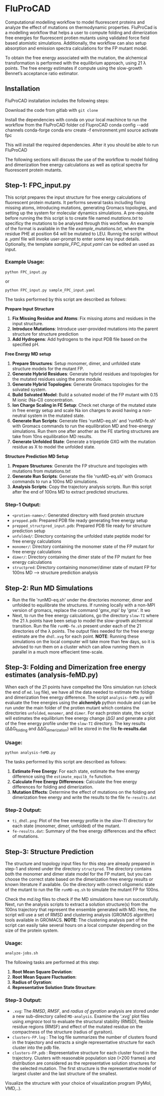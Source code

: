 # FluProCAD
Computational modelling workflow to model fluorescent proteins and analyze the effect of mutations on thermodynamic properties.
FluProCad is a modelling workflow that helps a user to compute folding and dimerization free energies for fluorescent protien mutants using validated force field based atomistic simulations. Additionally, the workflow can also setup absorption and emission spectra calculations for the FP mutant model. 

To obtain the free energy associated with the mutation, the alchemical transformation is performed with the equilibrium approach, using 21 λ points. The free energy estimates if compute using the slow-growth Bennet’s acceptance ratio estimator.

## Installation
FluProCAD installation includes the following steps:

Download the code from gitlab with `git clone`

Install the dependencies with conda on your local machince to run the workflow from the FluProCAD folder
  	cd FluproCAD
	conda config --add channels conda-forge
	conda env create -f environment.yml
	source activate fpc

This will install the required dependencies. After it you should be able to run FluProCAD

The following sections will discuss the use of the workflow to model folding and dimerization free energy calculations as well as optical spectra for fluorescent protein mutants.

## Step-1: FPC_input.py
This script prepares the input structure for free energy calculations of fluorescent protein mutants. It performs several tasks including fixing missing atoms, introducing mutations, generating Gromacs topologies, and setting up the system for molecular dynamics simulations. A pre-requisite before running the this script is to create file named *mutations.txt* to specificy the mutations to be analysed through this workflow. An example of the format is available in the file *example_mutations.txt*, where the residue PHE at position 64 will be mutated to LEU. Runnig the script without a *.yaml* file will invoke user-prompt to enter some key input details. Optionally, the template *sample_FPC_input.yaml* can be edited an used as input.

### Example Usage:
``` python FPC_input.py ```

or

``` python FPC_input.py sample_FPC_input.yaml ```

The tasks performed by this script are described as follows:

**Prepare Input Structure**
1. **Fix Missing Residue and Atoms**: Fix missing atoms and residues in the input structure.
2. **Introduce Mutations**: Introduce user-provided mutations into the parent structure for structure prediction
3. **Add Hydrogens**: Add hydrogens to the input PDB file based on the specified pH.

**Free Energy MD setup**
1. **Prepare Structures**: Setup monomer, dimer, and unfolded state structure models for the mutant FP.
2. **Generate Hybrid Residues**: Generate hybrid residues and topologies for the mutated residues using the pmx module.
3. **Generate Hybrid Topologies**: Generate Gromacs topologies for the solvated system.
4. **Build Solvated Model**: Build a solvated model of the FP mutant with 0.15 M ionic (Na-Cl) concentration.
5. **Ion Charge Scaling in FE Setup**: Check net charge of the mutated state in free energy setup and scale Na ion charges to avoid having a non-neutral system in the mutated state.
6. **Generate Run Scripts**: Generate files 'runMD-eq.sh' and 'runMD-fe.sh' with Gromacs commands to run the equilibration MD and free-energy simulations. Run them one after another as the FE starting structures are take from 10ns equilibration MD results.
7. **Generate Unfolded State**: Generate a tripeptide GXG with the mutation residue as X to model the unfolded state.

**Structure Prediction MD Setup**
1.  **Prepare Structures**: Generate the FP structure and topologies with mutations from mutations.txt
2.  **Generate Run Scripts**: Generate the file 'runMD-eq.sh' with Gromacs commands to run a 100ns MD simulations.
3.  **Analysis Scripts**: Copy the trajectory analysis scripts. Run this script after the end of 100ns MD to extract predicted structures.

### Step-1 Output: 
- `<protien-name>/`: Generated directory with fixed protein structure
- `prepped.pdb`: Prepared PDB file ready generating free energy setup
- `prepped_structpred_input.pdb`: Prepared PDB file ready for structure prediction setup
- `unfolded/`: Directory containing the unfolded state peptide model for free energy calculations
- `monomer/`: Directory containing the monomer state of the FP mutant for free energy calculations
- `dimer/`: Directory containing the dimer state of the FP mutant for free energy calculations
- `structpred`: Directory containing monomer/dimer state of mutant FP for 100ns MD --> structure prediction analysis

## Step-2: Run MD Simulations
- Run the file 'runMD-eq.sh' under the directories monomer, dimer and unfolded to equilibrate the structures. If running locally with a non-MPI version of gromacs, replace the command 'gmx_mpi' by 
'gmx'. It wo
- Next, to run the free energy calculations, go the directory `slow-TI` where the 21 λ points have been setup to model the slow-growth alchemical transition. Run the file `runMD-fe.sh` present under each of the 21 directories of the λ points. The output files needed for the free energy estimate are the `dhdl.xvg` for each point.
**NOTE**: Running these simulations on the local computer will take more than few days, so it is advised to run them on a cluster which can allow running them in parallel in a much more effiecient time-scale.

## Step-3: Folding and Dimerization free energy estimates (analysis-feMD.py)
When each of the 21 points have compelted the 10ns simulation run (check the end of `md.log` file), we have all the data needed to estimate the foldign and dimerization free energy difference. The script `analysis-feMD.py` will evaluate the free energies using the **alchemlyb** python module and can be run under the main folder of the protien mutant which contains the directories `unfolded`, `monomer`, and `dimer`. For each protein state, the script will estimates the equilibrium free energy change *(ΔG)* and generate a plot of the free energy profile under the `slow-TI` directory. The key results (ΔΔG<sub>folding</sub> and ΔΔG<sub>dimerization</sub>) will be stored in the file **fe-results.dat** 

### Usage:
``` 
python analysis-feMD.py
```
The tasks performed by this script are described as follows:
1. **Estimate Free Energy**: For each state, estimate the free energy difference using the `estimate_equilb_fe` function.
2. **Calculate Free Energy Differences**: Calculate the free energy differences for folding and dimerization.
3. **Mutation Effects**: Determine the effect of mutations on the folding and dimerization free energy and write the results to the file `fe-results.dat`

### Step-2 Output:
- `ti_dhdl.png`: Plot of the free energy profile in the *slow-TI* directory for each state (monomer, dimer, unfolded) of the mutant.
- `fe-results.dat`: Summary of the free energy differences and the effect of mutations.
  
## Step-3: Structure Prediction
The structure and topology input files for this step are already prepared in step-1 and stored under the directory `structpred`. The directory contains both the monomer and dimer state model for the FP mutant, but you can choose the correct state based on the dimerization free energy results or known literature if available. Go the directory with correct oligomeric state of the mutant to run the file `runMD-eq.sh` to simulate the mutant FP for 100ns.

Check the *md.log* files to check if the MD simulations have run successfully. Next, run the analysis scripts to extract a solution structure(s) from the 100ns trajectory that represent the ensemble generated with MD. Here, the script will use a set of RMSD and clustering analysis (GROMOS algorithm) tools available in GROMACS.
**NOTE**: The clustering analysis part of the script can easily take several hours on a local computer depending on the size of the protein system. 

### Usage:
```
analyze-jobs.sh
```
The following tasks are performed at this step:
1. **Root Mean Square Deviation**:
2. **Root Mean Square Fluctuation**:
3. **Radius of Gyration**:
4. **Representative Solution State Structure**:


### Step-3 Output:
- `.xvg`: The *RMSD*, *RMSF*, and *radius of gyration* analysis are stored under a new sub-directory called `MD-analysis`. Examine the ‘.xvg’ plot files using *xmgrace* tool to evaluate the structural stability (RMSD), flexible residue regions (RMSF) and effect of the mutated residue on the compactness of the structure (radius of gyraiton).
- `clusters-FP.log` : The log file summarizes the number of clusters found in the trajectory and extracts a single representative structure for each cluster into the pdb file.
- `clusters-FP.pdb` : Representative structure for each cluster found in the trajectory. Clusters with reasonable population size (>200 frames) and distribution are considered as the representative solution structures for the selected mutation. The first structure is the representative model of largest cluster and the last structure of the smallest.

Visualize the structure with your choice of visualization program (PyMol, VMD,..).


